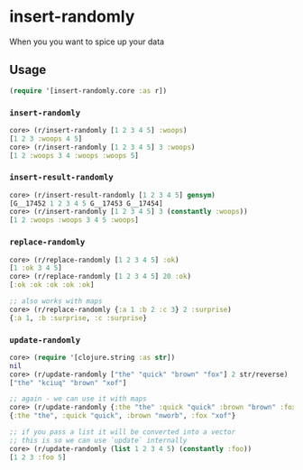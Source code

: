 # insert-randomly

When you you want to spice up your data

## Usage

```clojure
(require '[insert-randomly.core :as r])
```

### `insert-randomly`

```clojure
core> (r/insert-randomly [1 2 3 4 5] :woops)
[1 2 3 :woops 4 5]
core> (r/insert-randomly [1 2 3 4 5] 3 :woops)
[1 2 :woops 3 4 :woops :woops 5]
```

### `insert-result-randomly`

```clojure
core> (r/insert-result-randomly [1 2 3 4 5] gensym)
[G__17452 1 2 3 4 5 G__17453 G__17454]
core> (r/insert-randomly [1 2 3 4 5] 3 (constantly :woops))
[1 2 :woops :woops 3 4 5 :woops]
```

### `replace-randomly`

```clojure
core> (r/replace-randomly [1 2 3 4 5] :ok)
[1 :ok 3 4 5]
core> (r/replace-randomly [1 2 3 4 5] 20 :ok)
[:ok :ok :ok :ok :ok]

;; also works with maps
core> (r/replace-randomly {:a 1 :b 2 :c 3} 2 :surprise)
{:a 1, :b :surprise, :c :surprise}
```

### `update-randomly`

```clojure
core> (require '[clojure.string :as str])
nil
core> (r/update-randomly ["the" "quick" "brown" "fox"] 2 str/reverse)
["the" "kciuq" "brown" "xof"]

;; again - we can use it with maps
core> (r/update-randomly {:the "the" :quick "quick" :brown "brown" :fox "fox"} 2 str/reverse)
{:the "the", :quick "quick", :brown "nworb", :fox "xof"}

;; if you pass a list it will be converted into a vector
;; this is so we can use `update` internally
core> (r/update-randomly (list 1 2 3 4 5) (constantly :foo))
[1 2 3 :foo 5]
```
